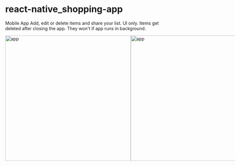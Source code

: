 # react-native_shopping-app
Mobile App
Add, edit or delete items and share your list. UI only. Items get deleted after closing the app. They won't if app runs in background.

<div style="display: flex"; flexDirection: row>
<img src="https://github.com/zelmaru/react-native_shopping-app/blob/main/Shopping-app-screenshot.jpg?raw=true" height="400px" width="auto" alt="app"></img>
<img src="https://github.com/zelmaru/react-native_shopping-app/blob/main/ExpoQRCode_ShoppingList.png?raw=true" height="400px" width="auto" alt="app"></img>
</div>

